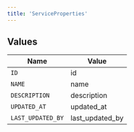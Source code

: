 ```yaml
---
title: 'ServiceProperties'
---
```



## Values

| Name              | Value             |
| ----------------- | ----------------- |
| `ID`              | id                |
| `NAME`            | name              |
| `DESCRIPTION`     | description       |
| `UPDATED_AT`      | updated_at        |
| `LAST_UPDATED_BY` | last_updated_by   |